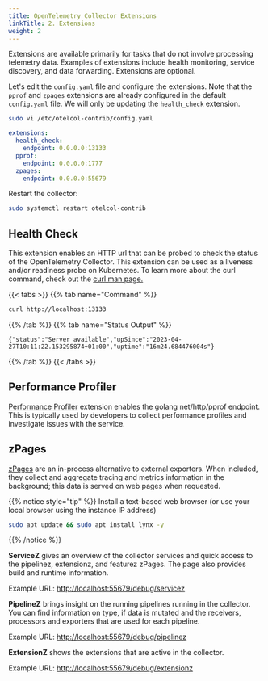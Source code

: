```yaml
---
title: OpenTelemetry Collector Extensions
linkTitle: 2. Extensions
weight: 2
---
```


Extensions are available primarily for tasks that do not involve processing telemetry data. Examples of extensions include health monitoring, service discovery, and data forwarding. Extensions are optional.

Let's edit the `config.yaml` file and configure the extensions. Note that the `pprof` and `zpages` extensions are already configured in the default `config.yaml` file. We will only be updating the `health_check` extension.

``` bash
sudo vi /etc/otelcol-contrib/config.yaml
```

```yaml
extensions:
  health_check:
    endpoint: 0.0.0.0:13133
  pprof:
    endpoint: 0.0.0.0:1777
  zpages:
    endpoint: 0.0.0.0:55679
```

Restart the collector:

``` bash
sudo systemctl restart otelcol-contrib
```

## Health Check

This extension enables an HTTP url that can be probed to check the status of the OpenTelemetry Collector. This extension can be used as a liveness and/or readiness probe on Kubernetes. To learn more about the curl command, check out the [curl man page.](https://curl.se/docs/manpage.html)

{{< tabs >}}
{{% tab name="Command" %}}

```bash
curl http://localhost:13133
```

{{% /tab %}}
{{% tab name="Status Output" %}}

``` text
{"status":"Server available","upSince":"2023-04-27T10:11:22.153295874+01:00","uptime":"16m24.684476004s"}
```

{{% /tab %}}
{{< /tabs >}}

## Performance Profiler

[Performance Profiler](https://github.com/open-telemetry/opentelemetry-collector-contrib/blob/main/extension/pprofextension/README.md) extension enables the golang net/http/pprof endpoint. This is typically used by developers to collect performance profiles and investigate issues with the service.

## zPages

[zPages](https://github.com/open-telemetry/opentelemetry-collector/blob/main/extension/zpagesextension/README.md) are an in-process alternative to external exporters. When included, they collect and aggregate tracing and metrics information in the background; this data is served on web pages when requested.

{{% notice style="tip" %}}
Install a text-based web browser (or use your local browser using the instance IP address)

``` bash
sudo apt update && sudo apt install lynx -y
```

{{% /notice %}}

**ServiceZ** gives an overview of the collector services and quick access to the pipelinez, extensionz, and featurez zPages. The page also provides build and runtime information.

Example URL: [http://localhost:55679/debug/servicez](http://localhost:55679/debug/servicez)

**PipelineZ** brings insight on the running pipelines running in the collector. You can find information on type, if data is mutated and the receivers, processors and exporters that are used for each pipeline.

Example URL: [http://localhost:55679/debug/pipelinez](http://localhost:55679/debug/pipelinez)
  
**ExtensionZ** shows the extensions that are active in the collector.

Example URL: [http://localhost:55679/debug/extensionz](http://localhost:55679/debug/extensionz)
